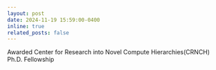 ```yaml
---
layout: post
date: 2024-11-19 15:59:00-0400
inline: true
related_posts: false
---
```


Awarded Center for Research into Novel Compute Hierarchies(CRNCH) Ph.D. Fellowship
